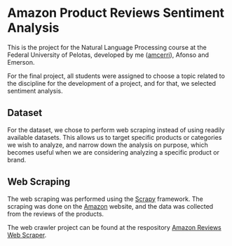 # Amazon Product Reviews Sentiment Analysis

This is the project for the Natural Language Processing course at the Federal University of Pelotas, developed by me ([amcerri](https://github.com/amcerri)), Afonso and Emerson.

For the final project, all students were assigned to choose a topic related to the discipline for the development of a project, and for that, we selected sentiment analysis.

## Dataset

For the dataset, we chose to perform web scraping instead of using readily available datasets. This allows us to target specific products or categories we wish to analyze, and narrow down the analysis on purpose, which becomes useful when we are considering analyzing a specific product or brand.

## Web Scraping

The web scraping was performed using the [Scrapy](https://scrapy.org/) framework. The scraping was done on the [Amazon](https://www.amazon.com/) website, and the data was collected from the reviews of the products.

The web crawler project can be found at the respository [Amazon Reviews Web Scraper](https://github.com/amcerri/amazon-reviews-scraper).